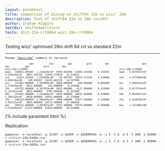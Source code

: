 ```yaml
---
layout: paramtest
title: Comparison of mining on shift64 22m vs wizz’ 28m
description: Test of shift64 22m vs 28m (n=199)
author: Graham Higgins
testdir: shift64merittest
tests: dist-22m-crt0064 wizz-28m-crt0064
---
```



<div class="ui raised padded container segment">
 <p>Testing wizz’ optimised 28m shift 64 crt vs standard 22m</p>
  <a href="pandasvariancetest"></a>
  <div style="font-family: monospace; font-size:65%">
    <hr>
    <p>Pandas <a href="https://pandas.pydata.org/pandas-docs/stable/reference/api/pandas.DataFrame.describe.html" target="_blank">“describe”</a> summary of variance</p>
    <pre><code class="nohighlight">                 pps           tps          gps          glst         bpc                       pps           tps           gps          glst         bpc
dist-22m-crt0064                                                                wizz-28m-crt0064
mean   438841.899497  1.242629e+07  8976.919598  23384.241206    0.232925       mean   5.937507e+07  1.210524e+07   8867.356784  23020.175879   25.410221
std     32422.125932  7.074958e+06    89.387781  15974.373136    0.134989       std    4.277594e+06  6.984356e+06    190.956387  16229.481579   14.527908
min    412651.000000  1.507860e+05  8903.000000    499.000000    0.001000       min    5.409232e+07  1.174970e+05   8812.000000    135.000000    0.250000
25%    419792.000000  6.362762e+06  8915.000000   9137.500000    0.122000       25%    5.817579e+07  6.137451e+06   8823.000000   9785.500000   12.927000
50%    431631.000000  1.241440e+07  8935.000000  20815.000000    0.228000       50%    5.862697e+07  1.205152e+07   8828.000000  20262.000000   25.375000
75%    446210.000000  1.846354e+07  9000.500000  37077.500000    0.335000       75%    5.922878e+07  1.812111e+07   8865.000000  34272.500000   37.400500
max    666712.000000  2.465837e+07  9375.000000  54575.000000    0.484000       max    1.132380e+08  2.412820e+07  11157.000000  62833.000000   50.634000</code></pre>
  </div>
</div>


{% include paramtest.html %}

<div class="ui raised padded container segment">
  <p>Replication: 
  <pre style="font-size: 80%"><code class="bash">gapminer -o localhost -p 31397 -u $USER -x $USERPASS -e -j 5 -t 4 -d 3 -f 448 -i 65000 -r crt/crt-22m-0448s.txt
gapminer -o localhost -p 31397 -u $USER -x $USERPASS -e -j 5 -t 4 -d 3 -f 448 -i 65000 -r crt/crt-22m-0456s.txt</code></pre>
</p>
</div>
